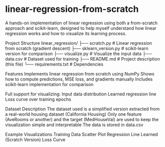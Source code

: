 # linear-regression-from-scratch

A hands-on implementation of linear regression using both a from-scratch approach and scikit-learn, designed to help myself understand how linear regression works and how to visualize its learning process.

Project Structure
linear_regression/
├── scratch.py            # Linear regression from scratch (gradient descent)
├── sklearn_version.py    # scikit-learn version for comparison
├── visualize.py          # Visualize the input data
├── data.csv              # Dataset used for training
├── README.md             # Project description (this file)
└── requirements.txt      # Dependencies 

Features
Implements linear regression from scratch using NumPy
Shows how to compute predictions, MSE loss, and gradients manually
Includes scikit-learn implementation for comparison

Full support for visualizing:
Input data distribution
Learned regression line
Loss curve over training epochs

Dataset Description
The dataset used is a simplified version extracted from a real-world housing dataset (California Housing)
Only one feature (AveRooms or another) and the target (MedHouseVal) are used to keep the visualization simple and interpretable
The data is stored in data.csv

Example Visualizations
Training Data Scatter Plot
Regression Line Learned (Scratch Version)
Loss Curve

